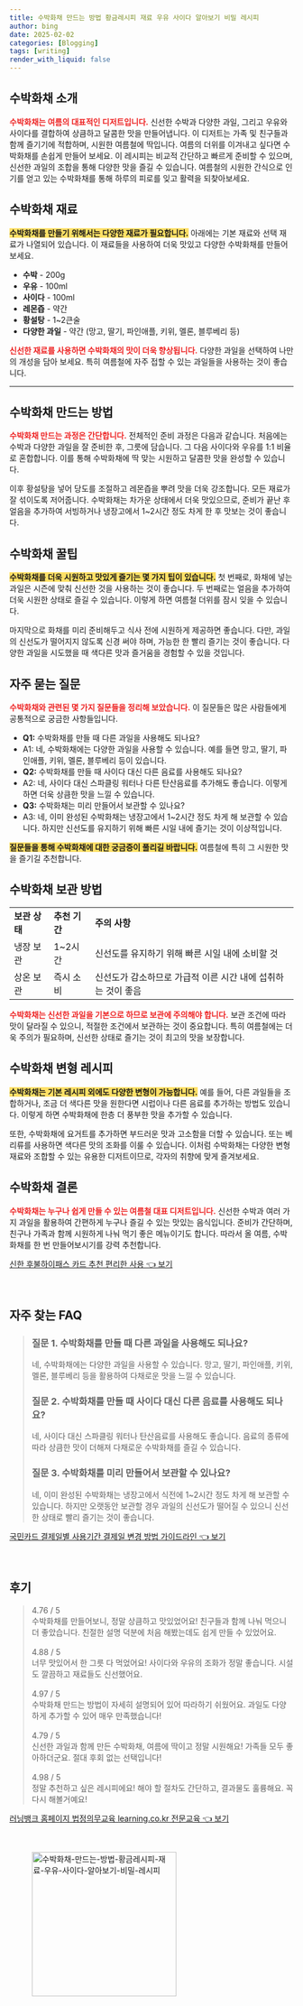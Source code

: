 ```yaml
---
title: 수박화채 만드는 방법 황금레시피 재료 우유 사이다 알아보기 비밀 레시피
author: bing
date: 2025-02-02
categories: [Blogging]
tags: [writing]
render_with_liquid: false
---
```



<h2 id='수박화채_소개'>수박화채 소개</h2>

<p><b><span style="color: #ee2323;">수박화채는 여름의 대표적인 디저트입니다.</span></b> 신선한 수박과 다양한 과일, 그리고 우유와 사이다를 결합하여 상큼하고 달콤한 맛을 만들어냅니다. 이 디저트는 가족 및 친구들과 함께 즐기기에 적합하며, 시원한 여름철에 딱입니다. 여름의 더위를 이겨내고 싶다면 수박화채를 손쉽게 만들어 보세요. 이 레시피는 비교적 간단하고 빠르게 준비할 수 있으며, 신선한 과일의 조합을 통해 다양한 맛을 즐길 수 있습니다. 여름철의 시원한 간식으로 인기를 얻고 있는 수박화채를 통해 하루의 피로를 잊고 활력을 되찾아보세요.</p>

<h2 id='수박화채_재료'>수박화채 재료</h2>

<p><b><span style="background-color: #ffe066;">수박화채를 만들기 위해서는 다양한 재료가 필요합니다.</span></b> 아래에는 기본 재료와 선택 재료가 나열되어 있습니다. 이 재료들을 사용하여 더욱 맛있고 다양한 수박화채를 만들어보세요.</p>

<ul>
    <li><b>수박</b> - 200g</li>
    <li><b>우유</b> - 100ml</li>
    <li><b>사이다</b> - 100ml</li>
    <li><b>레몬즙</b> - 약간</li>
    <li><b>황설탕</b> - 1~2큰술</li>
    <li><b>다양한 과일</b> - 약간 (망고, 딸기, 파인애플, 키위, 멜론, 블루베리 등)</li>
</ul>

<p><b><span style="color: #ee2323;">신선한 재료를 사용하면 수박화채의 맛이 더욱 향상됩니다.</span></b> 다양한 과일을 선택하여 나만의 개성을 담아 보세요. 특히 여름철에 자주 접할 수 있는 과일들을 사용하는 것이 좋습니다.</p>

<hr />

<h2 id='수박화채_만드는_방법'>수박화채 만드는 방법</h2>

<p><b><span style="color: #ee2323;">수박화채 만드는 과정은 간단합니다.</span></b> 전체적인 준비 과정은 다음과 같습니다. 처음에는 수박과 다양한 과일을 잘 준비한 후, 그릇에 담습니다. 그 다음 사이다와 우유를 1:1 비율로 혼합합니다. 이를 통해 수박화채에 딱 맞는 시원하고 달콤한 맛을 완성할 수 있습니다.</p>

<p>이후 황설탕을 넣어 당도를 조절하고 레몬즙을 뿌려 맛을 더욱 강조합니다. 모든 재료가 잘 섞이도록 저어줍니다. 수박화채는 차가운 상태에서 더욱 맛있으므로, 준비가 끝난 후 얼음을 추가하여 서빙하거나 냉장고에서 1~2시간 정도 차게 한 후 맛보는 것이 좋습니다.</p>

<h2 id='수박화채_꿀팁'>수박화채 꿀팁</h2>

<p><b><span style="background-color: #ffe066;">수박화채를 더욱 시원하고 맛있게 즐기는 몇 가지 팁이 있습니다.</span></b> 첫 번째로, 화채에 넣는 과일은 시즌에 맞춰 신선한 것을 사용하는 것이 좋습니다. 두 번째로는 얼음을 추가하여 더욱 시원한 상태로 즐길 수 있습니다. 이렇게 하면 여름철 더위를 잠시 잊을 수 있습니다.</p>

<p>마지막으로 화채를 미리 준비해두고 식사 전에 시원하게 제공하면 좋습니다. 다만, 과일의 신선도가 떨어지지 않도록 신경 써야 하며, 가능한 한 빨리 즐기는 것이 좋습니다. 다양한 과일을 시도했을 때 색다른 맛과 즐거움을 경험할 수 있을 것입니다.</p>

<h2 id='자주_묻는_질문'>자주 묻는 질문</h2>

<p><b><span style="color: #ee2323;">수박화채와 관련된 몇 가지 질문들을 정리해 보았습니다.</span></b> 이 질문들은 많은 사람들에게 공통적으로 궁금한 사항들입니다.</p>

<ul>
    <li><b>Q1:</b> 수박화채를 만들 때 다른 과일을 사용해도 되나요?</li>
    <li>A1: 네, 수박화채에는 다양한 과일을 사용할 수 있습니다. 예를 들면 망고, 딸기, 파인애플, 키위, 멜론, 블루베리 등이 있습니다.</li>
    <li><b>Q2:</b> 수박화채를 만들 때 사이다 대신 다른 음료를 사용해도 되나요?</li>
    <li>A2: 네, 사이다 대신 스파클링 워터나 다른 탄산음료를 추가해도 좋습니다. 이렇게 하면 더욱 상큼한 맛을 느낄 수 있습니다.</li>
    <li><b>Q3:</b> 수박화채는 미리 만들어서 보관할 수 있나요?</li>
    <li>A3: 네, 이미 완성된 수박화채는 냉장고에서 1~2시간 정도 차게 해 보관할 수 있습니다. 하지만 신선도를 유지하기 위해 빠른 시일 내에 즐기는 것이 이상적입니다.</li>
</ul>

<p><b><span style="background-color: #ffe066;">질문들을 통해 수박화채에 대한 궁금증이 풀리길 바랍니다.</span></b> 여름철에 특히 그 시원한 맛을 즐기길 추천합니다.</p>

<h2 id='수박화채_보관_방법'>수박화채 보관 방법</h2>

<table>
    <tr>
        <td><b>보관 상태</b></td>
        <td><b>추천 기간</b></td>
        <td><b>주의 사항</b></td>
    </tr>
    <tr>
        <td>냉장 보관</td>
        <td>1~2시간</td>
        <td>신선도를 유지하기 위해 빠른 시일 내에 소비할 것</td>
    </tr>
    <tr>
        <td>상온 보관</td>
        <td>즉시 소비</td>
        <td>신선도가 감소하므로 가급적 이른 시간 내에 섭취하는 것이 좋음</td>
    </tr>
</table>

<p><b><span style="color: #ee2323;">수박화채는 신선한 과일을 기본으로 하므로 보관에 주의해야 합니다.</span></b> 보관 조건에 따라 맛이 달라질 수 있으니, 적절한 조건에서 보관하는 것이 중요합니다. 특히 여름철에는 더욱 주의가 필요하며, 신선한 상태로 즐기는 것이 최고의 맛을 보장합니다.</p>

<h2 id='수박화채_변형_레시피'>수박화채 변형 레시피</h2>

<p><b><span style="background-color: #ffe066;">수박화채는 기본 레시피 외에도 다양한 변형이 가능합니다.</span></b> 예를 들어, 다른 과일들을 조합하거나, 조금 더 색다른 맛을 원한다면 시럽이나 다른 음료를 추가하는 방법도 있습니다. 이렇게 하면 수박화채에 한층 더 풍부한 맛을 추가할 수 있습니다.</p>

<p>또한, 수박화채에 요거트를 추가하면 부드러운 맛과 고소함을 더할 수 있습니다. 또는 베리류를 사용하면 색다른 맛의 조화를 이룰 수 있습니다. 이처럼 수박화채는 다양한 변형 재료와 조합할 수 있는 유용한 디저트이므로, 각자의 취향에 맞게 즐겨보세요.</p>

<h2 id='수박화채_결론'>수박화채 결론</h2>

<p><b><span style="color: #ee2323;">수박화채는 누구나 쉽게 만들 수 있는 여름철 대표 디저트입니다.</span></b> 신선한 수박과 여러 가지 과일을 활용하여 간편하게 누구나 즐길 수 있는 맛있는 음식입니다. 준비가 간단하며, 친구나 가족과 함께 시원하게 나눠 먹기 좋은 메뉴이기도 합니다. 따라서 올 여름, 수박화채를 한 번 만들어보시기를 강력 추천합니다.</p>


<p><a class="click-button" title="신한 후불하이패스 카드 추천 편리한 사용" href="https://24nara.github.io/posts/%EC%8B%A0%ED%95%9C-%ED%9B%84%EB%B6%88%ED%95%98%EC%9D%B4%ED%8C%A8%EC%8A%A4-%EC%B9%B4%EB%93%9C-%EC%B6%94%EC%B2%9C-%ED%8E%B8%EB%A6%AC%ED%95%9C-%EC%82%AC%EC%9A%A9/" rel="dofollow">신한 후불하이패스 카드 추천 편리한 사용 👈 보기</a></p><br>
<h2 id='자주_찾는_FAQ'>자주 찾는 FAQ</h2>
<div itemscope="" itemtype="https://schema.org/FAQPage"> 
<blockquote> 
<div itemscope="" itemprop="mainEntity" itemtype="https://schema.org/Question"> 
<h3 itemprop="name">질문 1. 수박화채를 만들 때 다른 과일을 사용해도 되나요?</h3> 
<div itemscope="" itemprop="acceptedAnswer" itemtype="https://schema.org/Answer"> 
<span itemprop="text"> 
<p>네, 수박화채에는 다양한 과일을 사용할 수 있습니다. 망고, 딸기, 파인애플, 키위, 멜론, 블루베리 등을 활용하여 다채로운 맛을 느낄 수 있습니다.</p> 
</span> 
</div> 
</div> 
<div itemscope="" itemprop="mainEntity" itemtype="https://schema.org/Question"> 
<h3 itemprop="name">질문 2. 수박화채를 만들 때 사이다 대신 다른 음료를 사용해도 되나요?</h3> 
<div itemscope="" itemprop="acceptedAnswer" itemtype="https://schema.org/Answer"> 
<span itemprop="text"> 
<p>네, 사이다 대신 스파클링 워터나 탄산음료를 사용해도 좋습니다. 음료의 종류에 따라 상큼한 맛이 더해져 다채로운 수박화채를 즐길 수 있습니다.</p> 
</span> 
</div> 
</div> 
<div itemscope="" itemprop="mainEntity" itemtype="https://schema.org/Question"> 
<h3 itemprop="name">질문 3. 수박화채를 미리 만들어서 보관할 수 있나요?</h3> 
<div itemscope="" itemprop="acceptedAnswer" itemtype="https://schema.org/Answer"> 
<span itemprop="text"> 
<p>네, 이미 완성된 수박화채는 냉장고에서 식전에 1~2시간 정도 차게 해 보관할 수 있습니다. 하지만 오랫동안 보관할 경우 과일의 신선도가 떨어질 수 있으니 신선한 상태로 빨리 즐기는 것이 좋습니다.</p> 
</span> 
</div> 
</div> 
</blockquote> 
</div>
<p><a class="click-button" title="국민카드 결제일별 사용기간 결제일 변경 방법 가이드라인" href="https://24nara.github.io/posts/%EA%B5%AD%EB%AF%BC%EC%B9%B4%EB%93%9C-%EA%B2%B0%EC%A0%9C%EC%9D%BC%EB%B3%84-%EC%82%AC%EC%9A%A9%EA%B8%B0%EA%B0%84-%EA%B2%B0%EC%A0%9C%EC%9D%BC-%EB%B3%80%EA%B2%BD-%EB%B0%A9%EB%B2%95-%EA%B0%80%EC%9D%B4%EB%93%9C%EB%9D%BC%EC%9D%B8/" rel="dofollow">국민카드 결제일별 사용기간 결제일 변경 방법 가이드라인 👈 보기</a></p><br>
<h2 id='후기'>후기</h2>
<div itemscope itemtype="https://schema.org/Product">
  <blockquote>
  <div itemprop="review" itemscope itemtype="https://schema.org/Review">
      <div itemprop="reviewRating" itemscope itemtype="https://schema.org/Rating"> <span itemprop="ratingValue">4.76</span> / <span itemprop="bestRating">5</span> </div>
      <span itemprop="reviewBody">수박화채를 만들어보니, 정말 상큼하고 맛있었어요! 친구들과 함께 나눠 먹으니 더 좋았습니다. 친절한 설명 덕분에 처음 해봤는데도 쉽게 만들 수 있었어요.</span>
  </div>
  <br>
  <div itemprop="review" itemscope itemtype="https://schema.org/Review">
      <div itemprop="reviewRating" itemscope itemtype="https://schema.org/Rating"> <span itemprop="ratingValue">4.88</span> / <span itemprop="bestRating">5</span> </div>
      <span itemprop="reviewBody">너무 맛있어서 한 그릇 다 먹었어요! 사이다와 우유의 조화가 정말 좋습니다. 시설도 깔끔하고 재료들도 신선했어요.</span>
  </div>
  <br>
  <div itemprop="review" itemscope itemtype="https://schema.org/Review">
      <div itemprop="reviewRating" itemscope itemtype="https://schema.org/Rating"> <span itemprop="ratingValue">4.97</span> / <span itemprop="bestRating">5</span> </div>
      <span itemprop="reviewBody">수박화채 만드는 방법이 자세히 설명되어 있어 따라하기 쉬웠어요. 과일도 다양하게 추가할 수 있어 매우 만족했습니다!</span>
  </div>
  <br>
  <div itemprop="review" itemscope itemtype="https://schema.org/Review">
      <div itemprop="reviewRating" itemscope itemtype="https://schema.org/Rating"> <span itemprop="ratingValue">4.79</span> / <span itemprop="bestRating">5</span> </div>
      <span itemprop="reviewBody">신선한 과일과 함께 만든 수박화채, 여름에 딱이고 정말 시원해요! 가족들 모두 좋아하더군요. 절대 후회 없는 선택입니다!</span>
  </div>
  <br>
  <div itemprop="review" itemscope itemtype="https://schema.org/Review">
      <div itemprop="reviewRating" itemscope itemtype="https://schema.org/Rating"> <span itemprop="ratingValue">4.98</span> / <span itemprop="bestRating">5</span> </div>
      <span itemprop="reviewBody">정말 추천하고 싶은 레시피에요! 해야 할 절차도 간단하고, 결과물도 훌륭해요. 꼭 다시 해볼거예요!</span>
  </div>
  </blockquote>
</div>
<p><a class="click-button" title="러닝뱅크 홈페이지 법정의무교육 learning.co.kr 전문교육" href="https://24nara.github.io/posts/%EB%9F%AC%EB%8B%9D%EB%B1%85%ED%81%AC-%ED%99%88%ED%8E%98%EC%9D%B4%EC%A7%80-%EB%B2%95%EC%A0%95%EC%9D%98%EB%AC%B4%EA%B5%90%EC%9C%A1-learning.co.kr-%EC%A0%84%EB%AC%B8%EA%B5%90%EC%9C%A1/" rel="dofollow">러닝뱅크 홈페이지 법정의무교육 learning.co.kr 전문교육 👈 보기</a></p><br>
<figure class="image"><img src="https://24nara.github.io/assets/img/thumbnail/수박화채-만드는-방법-황금레시피-재료-우유-사이다-알아보기-비밀-레시피.webp" alt="수박화채-만드는-방법-황금레시피-재료-우유-사이다-알아보기-비밀-레시피" width="256" height="256"></figure>
